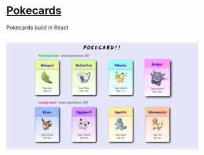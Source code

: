 # [Pokecards](https://michal-w-dev.github.io/Pokecards/)
<p> Pokecards build in React </p>
<br>
<img src="imgs/readme.png" width="700px">
